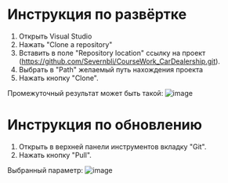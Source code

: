 # Инструкция по развёртке
1. Открыть Visual Studio
2. Нажать "Clone a repository"
3. Вставить в поле "Repository location" ссылку на проект (https://github.com/Severnbli/CourseWork_CarDealership.git).
4. Выбрать в "Path" желаемый путь нахождения проекта
5. Нажать кнопку "Clone".

Промежуточный результат может быть такой:
![image](https://github.com/Severnbli/CourseWork_CarDealership/assets/117062378/dff371d2-b359-4856-b897-6a934d985792)

# Инструкция по обновлению
1. Открыть в верхней панели инструментов вкладку "Git".
2. Нажать кнопку "Pull".

Выбранный параметр:
![image](https://github.com/Severnbli/CourseWork_CarDealership/assets/117062378/78ca0a60-0067-4fb3-8ce4-7f4897fc9570)
